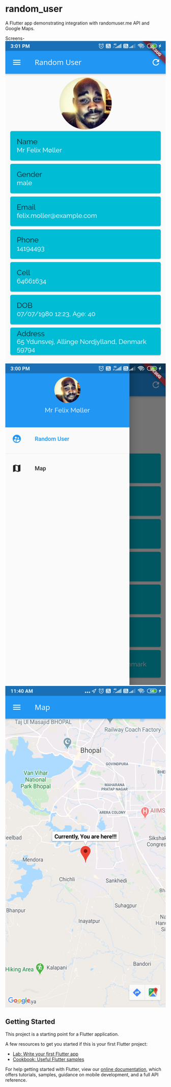 # random_user

A Flutter app demonstrating integration with randomuser.me API and Google Maps.

Screens-
![Random User With Refresh](https://github.com/vikalpnagar/random_user/blob/master/screenshots/1.%20Random-User.png)
![Application Navigation Drawer](https://github.com/vikalpnagar/random_user/blob/master/screenshots/2.%20App-Drawer.png)
![Google Map With Current Location](https://github.com/vikalpnagar/random_user/blob/master/screenshots/3.%20Map-with-current-location.png)

## Getting Started

This project is a starting point for a Flutter application.

A few resources to get you started if this is your first Flutter project:

- [Lab: Write your first Flutter app](https://flutter.dev/docs/get-started/codelab)
- [Cookbook: Useful Flutter samples](https://flutter.dev/docs/cookbook)

For help getting started with Flutter, view our
[online documentation](https://flutter.dev/docs), which offers tutorials,
samples, guidance on mobile development, and a full API reference.
